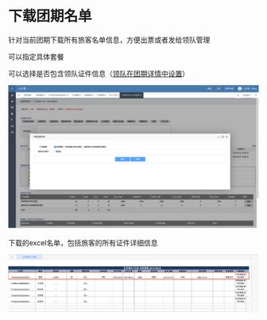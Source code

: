 # 下载团期名单

针对当前团期下载所有旅客名单信息，方便出票或者发给领队管理

可以指定具体套餐

可以选择是否包含领队证件信息（[领队在团期详情中设置](tuan-qi-ling-dui-fen-pei.md)）

![](../../.gitbook/assets/image%20%2833%29.png)

下载的excel名单，包括旅客的所有证件详细信息

![](../../.gitbook/assets/image%20%2818%29.png)

